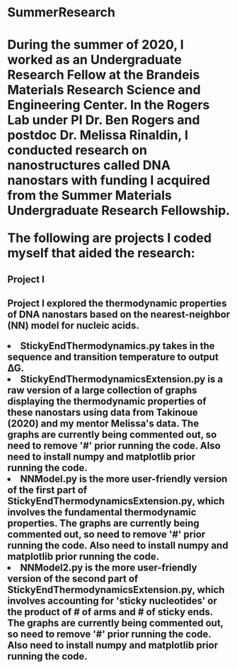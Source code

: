 <h1>SummerResearch<h1>

  <p>During the summer of 2020, I worked as an Undergraduate Research Fellow at the Brandeis Materials Research Science and Engineering Center. In the Rogers Lab under PI Dr. Ben Rogers and postdoc Dr. Melissa Rinaldin, I conducted research on nanostructures called DNA nanostars with funding I acquired from the Summer Materials Undergraduate Research Fellowship.

The following are projects I coded myself that aided the research:
<p>

<h2>Project I<h2>
  <p>Project I explored the thermodynamic properties of DNA nanostars based on the nearest-neighbor (NN) model for nucleic acids.
    <li>StickyEndThermodynamics.py takes in the sequence and transition temperature to output ∆G.
    <li>StickyEndThermodynamicsExtension.py is a raw version of a large collection of graphs displaying the thermodynamic properties of these nanostars using data from Takinoue (2020) and my mentor Melissa's data. The graphs are currently being commented out, so need to remove '#' prior running the code. Also need to install numpy and matplotlib prior running the code.
    <li>NNModel.py is the more user-friendly version of the first part of StickyEndThermodynamicsExtension.py, which involves the fundamental thermodynamic properties. The graphs are currently being commented out, so need to remove '#' prior running the code. Also need to install numpy and matplotlib prior running the code.
    <li>NNModel2.py is the more user-friendly version of the second part of StickyEndThermodynamicsExtension.py, which involves accounting for 'sticky nucleotides' or the product of # of arms and # of sticky ends. The graphs are currently being commented out, so need to remove '#' prior running the code. Also need to install numpy and matplotlib prior running the code.
  <p>
